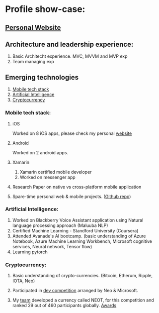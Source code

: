 # Profile show-case:

## [Personal Website](https://satishbirajdar.github.io/)

## Architecture and leadership experience:

1. Basic Architecht experience. MVC, MVVM and MVP exp
2. Team managing exp

## Emerging technologies

1. [Mobile tech stack](#mobile-tech-stack)
2. [Artificial Intelligence](#artificial-intelligence)
3. [Cryptocurrency](#cryptocurrency)


	
### Mobile tech stack:

1. iOS

   Worked on 8 iOS apps, please check my personal [website](https://satishbirajdar.github.io/)

2. Android

   Worked on 2 android apps.

3. Xamarin
	1. Xamarin certified mobile developer
	2. Worked on messenger app

4. Research Paper on native vs cross-platform mobile application

5. Spare-time personal web & mobile projects. ([Github repo](https://github.com/SatishBirajdar?tab=repositories))

### Artificial Intelligence:

1. Worked on Blackberry Voice Assistant application using Natural language processing approach (Maluuba NLP)
2. Certified Machine Learning - Standford University (Coursera)
3. Attended Avanade's AI bootcamp. (basic understanding of Azure Notebook, Azure Machine Learning Workbench, Microsoft cognitive services, Neural network, Tensor flow)
4. Learning pytorch

### Cryptocurrency:

1. Basic understanding of crypto-currencies. (Bitcoin, Etherum, Ripple, IOTA, Neo)

2. Participated in [dev competition](https://neo.org/competition.html) arranged by Neo & Microsoft. 

3. My [team](http://norchain.io/home/) developed a currency called NEOT, for this competition and ranked 29 out of 460 participants globally. [Awards](https://neo.org/awards.html) 